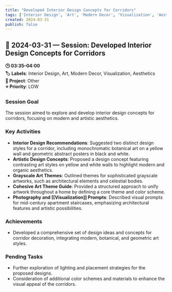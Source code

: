 ```yaml
---
title: "Developed Interior Design Concepts for Corridors"
tags: ['Interior Design', 'Art', 'Modern Decor', 'Visualization', 'Aesthetics']
created: 2024-03-31
publish: false
---
```


## 📅 2024-03-31 — Session: Developed Interior Design Concepts for Corridors

**🕒 03:35–04:00**  
**🏷️ Labels**: Interior Design, Art, Modern Decor, Visualization, Aesthetics  
**📂 Project**: Other  
**⭐ Priority**: LOW  


### Session Goal
The session aimed to explore and develop interior design concepts for corridors, focusing on modern and artistic aesthetics.

### Key Activities
- **Interior Design Recommendations**: Suggested two distinct design styles for a corridor, including monochromatic botanical art on a yellow wall and geometric abstract posters in black and white.
- **Artistic Design Concepts**: Proposed a design concept featuring contrasting art styles on yellow and white walls to highlight modern and organic aesthetics.
- **Grayscale Art Themes**: Outlined themes for sophisticated grayscale artworks, such as architectural elements and celestial bodies.
- **Cohesive Art Theme Guide**: Provided a structured approach to unify artwork throughout a home by defining a core theme and color scheme.
- **Photography and [[Visualization]] Prompts**: Described visual prompts for mid-century apartment staircases, emphasizing architectural features and artistic possibilities.

### Achievements
- Developed a comprehensive set of design ideas and concepts for corridor decoration, integrating modern, botanical, and geometric art styles.

### Pending Tasks
- Further exploration of lighting and placement strategies for the proposed designs.
- Consideration of additional color schemes and materials to enhance the visual appeal of the corridors.
